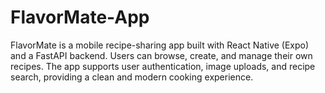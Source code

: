 # FlavorMate-App
FlavorMate is a mobile recipe-sharing app built with React Native (Expo) and a FastAPI backend. Users can browse, create, and manage their own recipes. The app supports user authentication, image uploads, and recipe search, providing a clean and modern cooking experience.

